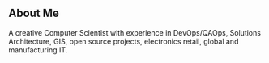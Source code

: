 ## About Me
A creative Computer Scientist with experience in DevOps/QAOps, Solutions Architecture, GIS, open source projects, electronics retail, global and manufacturing IT.
